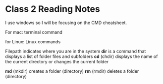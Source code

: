 # Class 2 Reading Notes 

I use windows so I will be focusing on the CMD cheatsheet. 

For mac: terminal command

for Linux: Linux commands

Filepath indicates where you are in the system
**dir** is a command that displays a list of folder files and subfolders
**cd** (chdir) displays the name of the current directory or changes the current folder

**md** (mkdir) creates a folder (directory)
**rm** (rmdir) deletes a folder (directory)
